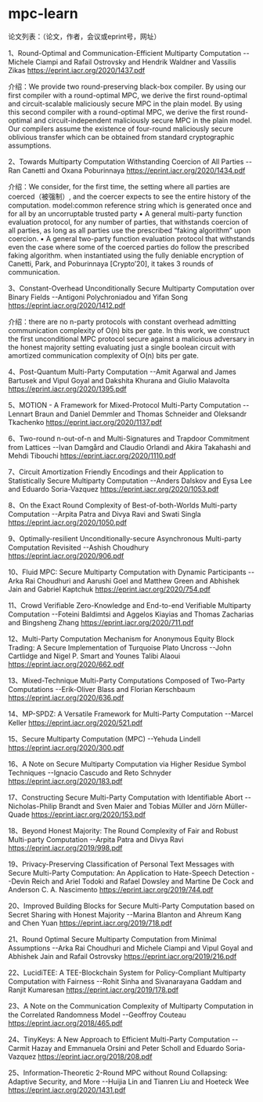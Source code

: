 # mpc-learn

论文列表：（论文，作者，会议或eprint号，网址）

1、Round-Optimal and Communication-Efficient Multiparty Computation
--Michele Ciampi and Rafail Ostrovsky and Hendrik Waldner and Vassilis Zikas
https://eprint.iacr.org/2020/1437.pdf

  介绍：We provide two round-preserving black-box compiler. By using our first compiler with a round-optimal MPC, we derive the first round-optimal and
circuit-scalable maliciously secure MPC in the plain model.
  By using this second compiler with a round-optimal MPC, we derive the first round-optimal and circuit-independent maliciously secure MPC in the plain model.
  Our compilers assume the existence of four-round maliciously secure oblivious transfer which can be obtained from standard cryptographic assumptions.  

2、Towards Multiparty Computation Withstanding Coercion of All Parties
--Ran Canetti and Oxana Poburinnaya
https://eprint.iacr.org/2020/1434.pdf

  介绍：We consider, for the first time, the setting where all parties are coerced（被强制）, and the coercer expects to see the entire history of the computation.
  model:common reference string which is generated once and for all by an uncorruptable trusted party
  • A general multi-party function evaluation protocol, for any number of parties, that withstands coercion of all parties, as long as all parties use the prescribed “faking algorithm” upon coercion. 
  • A general two-party function evaluation protocol that withstands even the case where some of the coerced parties do follow the prescribed faking algorithm. 
  when instantiated using the fully deniable encryption of Canetti, Park, and Poburinnaya [Crypto’20], it takes 3 rounds of communication.

3、Constant-Overhead Unconditionally Secure Multiparty Computation over Binary Fields
--Antigoni Polychroniadou and Yifan Song
https://eprint.iacr.org/2020/1412.pdf

  介绍：there are no n-party protocols with constant overhead admitting communication complexity of O(n) bits per gate.
  In this work, we construct the first unconditional MPC protocol secure against a malicious adversary in the honest majority setting evaluating just a single boolean circuit with amortized communication complexity of O(n) bits per gate.

4、Post-Quantum Multi-Party Computation
--Amit Agarwal and James Bartusek and Vipul Goyal and Dakshita Khurana and Giulio Malavolta
https://eprint.iacr.org/2020/1395.pdf

5、MOTION - A Framework for Mixed-Protocol Multi-Party Computation
--Lennart Braun and Daniel Demmler and Thomas Schneider and Oleksandr Tkachenko
https://eprint.iacr.org/2020/1137.pdf

6、Two-round n-out-of-n and Multi-Signatures and Trapdoor Commitment from Lattices
--Ivan Damgård and Claudio Orlandi and Akira Takahashi and Mehdi Tibouchi
https://eprint.iacr.org/2020/1110.pdf

7、Circuit Amortization Friendly Encodings and their Application to Statistically Secure Multiparty Computation
--Anders Dalskov and Eysa Lee and Eduardo Soria-Vazquez
https://eprint.iacr.org/2020/1053.pdf

8、On the Exact Round Complexity of Best-of-both-Worlds Multi-party Computation
--Arpita Patra and Divya Ravi and Swati Singla
https://eprint.iacr.org/2020/1050.pdf

9、Optimally-resilient Unconditionally-secure Asynchronous Multi-party Computation Revisited
--Ashish Choudhury
https://eprint.iacr.org/2020/906.pdf

10、Fluid MPC: Secure Multiparty Computation with Dynamic Participants
--Arka Rai Choudhuri and Aarushi Goel and Matthew Green and Abhishek Jain and Gabriel Kaptchuk
https://eprint.iacr.org/2020/754.pdf

11、Crowd Verifiable Zero-Knowledge and End-to-end Verifiable Multiparty Computation
--Foteini Baldimtsi and Aggelos Kiayias and Thomas Zacharias and Bingsheng Zhang
https://eprint.iacr.org/2020/711.pdf

12、Multi-Party Computation Mechanism for Anonymous Equity Block Trading: A Secure Implementation of Turquoise Plato Uncross
--John Cartlidge and Nigel P. Smart and Younes Talibi Alaoui
https://eprint.iacr.org/2020/662.pdf

13、Mixed-Technique Multi-Party Computations Composed of Two-Party Computations
--Erik-Oliver Blass and Florian Kerschbaum
https://eprint.iacr.org/2020/636.pdf

14、MP-SPDZ: A Versatile Framework for Multi-Party Computation
--Marcel Keller
https://eprint.iacr.org/2020/521.pdf

15、Secure Multiparty Computation (MPC)
--Yehuda Lindell
https://eprint.iacr.org/2020/300.pdf

16、A Note on Secure Multiparty Computation via Higher Residue Symbol Techniques
--Ignacio Cascudo and Reto Schnyder
https://eprint.iacr.org/2020/183.pdf

17、Constructing Secure Multi-Party Computation with Identifiable Abort
--Nicholas-Philip Brandt and Sven Maier and Tobias Müller and Jörn Müller-Quade
https://eprint.iacr.org/2020/153.pdf

18、Beyond Honest Majority: The Round Complexity of Fair and Robust Multi-party Computation
--Arpita Patra and Divya Ravi
https://eprint.iacr.org/2019/998.pdf

19、Privacy-Preserving Classification of Personal Text Messages with Secure Multi-Party Computation: An Application to Hate-Speech Detection
--Devin Reich and Ariel Todoki and Rafael Dowsley and Martine De Cock and Anderson C. A. Nascimento
https://eprint.iacr.org/2019/744.pdf

20、Improved Building Blocks for Secure Multi-Party Computation based on Secret Sharing with Honest Majority
--Marina Blanton and Ahreum Kang and Chen Yuan
https://eprint.iacr.org/2019/718.pdf

21、Round Optimal Secure Multiparty Computation from Minimal Assumptions
--Arka Rai Choudhuri and Michele Ciampi and Vipul Goyal and Abhishek Jain and Rafail Ostrovsky
https://eprint.iacr.org/2019/216.pdf

22、LucidiTEE: A TEE-Blockchain System for Policy-Compliant Multiparty Computation with Fairness
--Rohit Sinha and Sivanarayana Gaddam and Ranjit Kumaresan
https://eprint.iacr.org/2019/178.pdf

23、A Note on the Communication Complexity of Multiparty Computation in the Correlated Randomness Model
--Geoffroy Couteau
https://eprint.iacr.org/2018/465.pdf

24、TinyKeys: A New Approach to Efficient Multi-Party Computation
--Carmit Hazay and Emmanuela Orsini and Peter Scholl and Eduardo Soria-Vazquez
https://eprint.iacr.org/2018/208.pdf

25、Information-Theoretic 2-Round MPC without Round Collapsing: Adaptive Security, and More
--Huijia Lin and Tianren Liu and Hoeteck Wee
https://eprint.iacr.org/2020/1431.pdf


